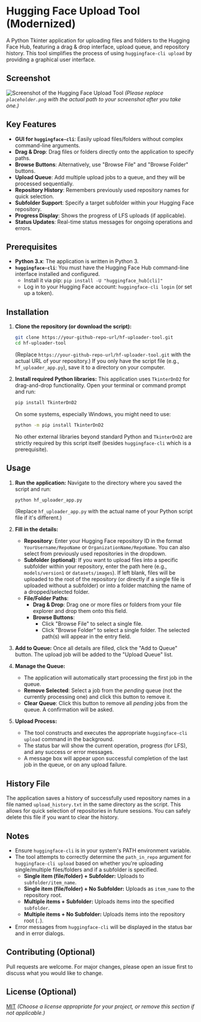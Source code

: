 # Hugging Face Upload Tool (Modernized)

A Python Tkinter application for uploading files and folders to the Hugging Face Hub, featuring a drag & drop interface, upload queue, and repository history. This tool simplifies the process of using `huggingface-cli upload` by providing a graphical user interface.

## Screenshot

![Screenshot of the Hugging Face Upload Tool](placeholder.png)
*(Please replace `placeholder.png` with the actual path to your screenshot after you take one.)*

## Key Features

*   **GUI for `huggingface-cli`**: Easily upload files/folders without complex command-line arguments.
*   **Drag & Drop**: Drag files or folders directly onto the application to specify paths.
*   **Browse Buttons**: Alternatively, use "Browse File" and "Browse Folder" buttons.
*   **Upload Queue**: Add multiple upload jobs to a queue, and they will be processed sequentially.
*   **Repository History**: Remembers previously used repository names for quick selection.
*   **Subfolder Support**: Specify a target subfolder within your Hugging Face repository.
*   **Progress Display**: Shows the progress of LFS uploads (if applicable).
*   **Status Updates**: Real-time status messages for ongoing operations and errors.

## Prerequisites

*   **Python 3.x**: The application is written in Python 3.
*   **`huggingface-cli`**: You must have the Hugging Face Hub command-line interface installed and configured.
    *   Install it via pip: `pip install -U "huggingface_hub[cli]"`
    *   Log in to your Hugging Face account: `huggingface-cli login` (or set up a token).

## Installation

1.  **Clone the repository (or download the script):**
    ```bash
    git clone https://your-github-repo-url/hf-uploader-tool.git
    cd hf-uploader-tool
    ```
    (Replace `https://your-github-repo-url/hf-uploader-tool.git` with the actual URL of your repository.)
    If you only have the script file (e.g., `hf_uploader_app.py`), save it to a directory on your computer.

2.  **Install required Python libraries:**
    This application uses `TkinterDnD2` for drag-and-drop functionality.
    Open your terminal or command prompt and run:
    ```bash
    pip install TkinterDnD2
    ```
    On some systems, especially Windows, you might need to use:
    ```bash
    python -m pip install TkinterDnD2
    ```
    No other external libraries beyond standard Python and `TkinterDnD2` are strictly required by this script itself (besides `huggingface-cli` which is a prerequisite).

## Usage

1.  **Run the application:**
    Navigate to the directory where you saved the script and run:
    ```bash
    python hf_uploader_app.py
    ```
    (Replace `hf_uploader_app.py` with the actual name of your Python script file if it's different.)

2.  **Fill in the details:**
    *   **Repository**: Enter your Hugging Face repository ID in the format `YourUsername/RepoName` or `OrganizationName/RepoName`. You can also select from previously used repositories in the dropdown.
    *   **Subfolder (optional)**: If you want to upload files into a specific subfolder within your repository, enter the path here (e.g., `models/version1` or `datasets/images`). If left blank, files will be uploaded to the root of the repository (or directly if a single file is uploaded without a subfolder) or into a folder matching the name of a dropped/selected folder.
    *   **File/Folder Paths**:
        *   **Drag & Drop**: Drag one or more files or folders from your file explorer and drop them onto this field.
        *   **Browse Buttons**:
            *   Click "Browse File" to select a single file.
            *   Click "Browse Folder" to select a single folder.
        The selected path(s) will appear in the entry field.

3.  **Add to Queue:**
    Once all details are filled, click the "Add to Queue" button. The upload job will be added to the "Upload Queue" list.

4.  **Manage the Queue:**
    *   The application will automatically start processing the first job in the queue.
    *   **Remove Selected**: Select a job from the *pending* queue (not the currently processing one) and click this button to remove it.
    *   **Clear Queue**: Click this button to remove all *pending* jobs from the queue. A confirmation will be asked.

5.  **Upload Process:**
    *   The tool constructs and executes the appropriate `huggingface-cli upload` command in the background.
    *   The status bar will show the current operation, progress (for LFS), and any success or error messages.
    *   A message box will appear upon successful completion of the last job in the queue, or on any upload failure.

## History File

The application saves a history of successfully used repository names in a file named `upload_history.txt` in the same directory as the script. This allows for quick selection of repositories in future sessions. You can safely delete this file if you want to clear the history.

## Notes

*   Ensure `huggingface-cli` is in your system's PATH environment variable.
*   The tool attempts to correctly determine the `path_in_repo` argument for `huggingface-cli upload` based on whether you're uploading single/multiple files/folders and if a subfolder is specified.
    *   **Single item (file/folder) + Subfolder:** Uploads to `subfolder/item_name`.
    *   **Single item (file/folder) + No Subfolder:** Uploads as `item_name` to the repository root.
    *   **Multiple items + Subfolder:** Uploads items into the specified `subfolder`.
    *   **Multiple items + No Subfolder:** Uploads items into the repository root (`.`).
*   Error messages from `huggingface-cli` will be displayed in the status bar and in error dialogs.

## Contributing (Optional)

Pull requests are welcome. For major changes, please open an issue first to discuss what you would like to change.

## License (Optional)

[MIT](https://choosealicense.com/licenses/mit/)
*(Choose a license appropriate for your project, or remove this section if not applicable.)*
